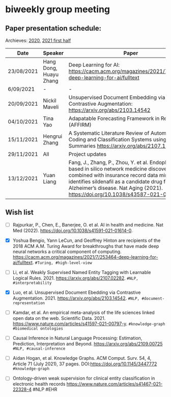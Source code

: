 # biweekly group meeting

## Paper presentation schedule:

Archieves: [2020](2020-12-18.md), 
[2021 first half](paper-archive-07.2021.md)

| Date       | Speaker   | Paper                                                                                                                                              | Slides |
|------------|-----------|----------------------------------------------------------------------------------------------------------------------------------------------------|--------|
| 23/08/2021 | Hang Dong, Huayu Zhang | Deep Learning for AI: https://cacm.acm.org/magazines/2021/7/253464-deep-learning-for-ai/fulltext | [slides-part2](https://docs.google.com/presentation/d/1VrGEVAytp0J4rY473rQk1b3iExygBpv2VA2lQOtuFao/edit?usp=sharing)|
| 6/09/2021 | - | - | 
| 20/09/2021 | Nickil Maveli | Unsupervised Document Embedding via Contrastive Augmentation: https://arxiv.org/abs/2103.14542 | [slides](https://docs.google.com/presentation/d/1m6AY8C0YbPy4rrmeOMBY9DprY4uqvEaY0n_ux01DHYQ)
| 04/10/2021 | Tina Yao | Adapatable Forecasting Framework in Realtime (AFFIRM) | |
| 15/11/2021 | Hengrui Zhang | A Systematic Literature Review of Automated ICD Coding and Classification Systems using Discharge Summaries https://arxiv.org/abs/2107.10652 | |
| 29/11/2021 | All | Project updates | |
| 13/12/2021 | Yuan Liang | Fang, J., Zhang, P., Zhou, Y. et al. Endophenotype-based in silico network medicine discovery combined with insurance record data mining identifies sildenafil as a candidate drug for Alzheimer’s disease. Nat Aging (2021). https://doi.org/10.1038/s43587-021-00138-z | |

## Wish list
- [ ] Rajpurkar, P., Chen, E., Banerjee, O. et al. AI in health and medicine. Nat Med (2022). https://doi.org/10.1038/s41591-021-01614-0.
- [x] Yoshua Bengio, Yann LeCun, and Geoffrey Hinton are recipients of the 2018 ACM A.M. Turing Award for breakthroughs that have made deep neural networks a critical component of computing. https://cacm.acm.org/magazines/2021/7/253464-deep-learning-for-ai/fulltext. `#Turing, #high-level-view`

- [ ] Li, et al. Weakly Supervised Named Entity Tagging with Learnable Logical Rules. 2021. https://arxiv.org/abs/2107.02282. `#NLP, #interpretability` 

- [x] Luo, et al. Unsupervised Document Ebedding via Contrastive Augmentation. 2021. https://arxiv.org/abs/2103.14542. `#NLP, #document-representation`
- [ ] Kamdar, et al. An empirical meta-analysis of the life sciences linked open data on the web. Scientific Data. 2021.  https://www.nature.com/articles/s41597-021-00797-y. `#knowledge-graph` `#biomedical ontologies`
- [ ] Causal Inference in Natural Language Processing: Estimation, Prediction, Interpretation and Beyond. https://arxiv.org/abs/2109.00725 `#NLP, #causal-inference`
- [ ] Aidan Hogan, et al. Knowledge Graphs. ACM Comput. Surv. 54, 4, Article 71 (July 2021), 37 pages. DOI:https://doi.org/10.1145/3447772 `#knowledge-graph`
- [ ] Ontology-driven weak supervision for clinical entity classification in electronic health records https://www.nature.com/articles/s41467-021-22328-4 #NLP #EHR
